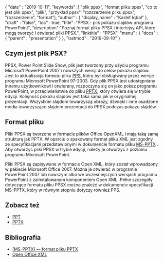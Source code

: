{
  "date" : "2019-10-11",
  "keywords" :[ "plik ppsx", "format pliku ppsx", "co to jest plik ppsx", "plik", "przykład ppsx", "rozszerzenie pliku ppsx", "rozszerzenie", "format"],
  "author" : {
    "display_name" : "Kashif Iqbal"
},
  "draft" : "false",
  "toc" : true,
  "title" :"PPSX - plik pokazu slajdów programu PowerPoint",
  "description":"Poznaj format pliku PPSX i interfejsy API, które mogą tworzyć i otwierać pliki PPSX.",
  "linktitle" : "PPSX",
  "menu" : {
    "docs" : {
      "parent" : "presentation"
}
},
  "lastmod" : "2019-09-10"
}

## Czym jest plik PSX?

PPSX, Power Point Slide Show, plik jest tworzony przy użyciu programu Microsoft PowerPoint 2007 i nowszych wersji do celów pokazu slajdów. Jest to aktualizacja formatu pliku [PPS](/pl/presentation/pps/), który był obsługiwany przez wersje programu Microsoft PowerPoint 97-2003. Gdy plik PPSX jest udostępniany innemu użytkownikowi i otwierany, rozpoczyna się on jako pokaz programu PowerPoint, w przeciwieństwie do pliku [PPTX](/pl/presentation/pptx/), który otwiera się w trybie edycji. Kolejność pokazu slajdów jest taka sama jak w oryginalnej prezentacji. Wszystkim slajdom towarzyszą obrazy, dźwięki i inne osadzone media towarzyszące slajdom prezentacji do PPSX podczas pokazu slajdów.

## Format pliku ##

Pliki PPSX są tworzone w formacie plików Office OpenXML i mają taką samą strukturę jak PPTX. W oparciu o spakowany format pliku XML jest zgodny ze specyfikacjami przedstawionymi w dokumencie formatu pliku [MS-PPTX](https://msdn.microsoft.com/en-us/library/dd926741(v#office.12).aspx) . Aby otworzyć pliki PPSX w trybie edycji, należy je otworzyć z poziomu programu Microsoft PowerPoint.

Pliki PPSX są zapisywane w formacie Open XML, który został wprowadzony w pakiecie Microsoft Office 2007. Można je otwierać w programie PowerPoint 2007 lub nowszym albo we wcześniejszych wersjach programu PowerPoint z zainstalowanym komponentem Open XML. Pełne szczegóły dotyczące formatu pliku PPSX można znaleźć w dokumencie specyfikacji MS-PPTX, który w równym stopniu dotyczy również PPS.

## Zobacz też ##

* [PPT](/pl/presentation/ppt/)
* [PPTX](/pl/presentation/pptx/)

## Bibliografia ##

* [[MS-PPTX] — format pliku PPTX](https://msdn.microsoft.com/en-us/library/dd926741(v#office.12).aspx)
* [Open Office XML](http://officeopenxml.com/anatomyofOOXML-pptx.php)

